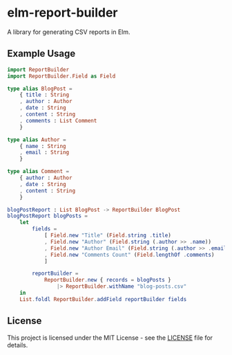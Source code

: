 # elm-report-builder

A library for generating CSV reports in Elm.

## Example Usage

```elm
import ReportBuilder
import ReportBuilder.Field as Field

type alias BlogPost =
    { title : String
    , author : Author
    , date : String
    , content : String
    , comments : List Comment
    }

type alias Author =
    { name : String
    , email : String
    }

type alias Comment =
    { author : Author
    , date : String
    , content : String
    }

blogPostReport : List BlogPost -> ReportBuilder BlogPost
blogPostReport blogPosts =
    let
        fields =
            [ Field.new "Title" (Field.string .title)
            , Field.new "Author" (Field.string (.author >> .name))
            , Field.new "Author Email" (Field.string (.author >> .email))
            , Field.new "Comments Count" (Field.lengthOf .comments)
            ]

        reportBuilder =
            ReportBuilder.new { records = blogPosts }
                |> ReportBuilder.withName "blog-posts.csv"
    in
    List.foldl ReportBuilder.addField reportBuilder fields
```

## License

This project is licensed under the MIT License - see the [LICENSE](LICENSE)
file for details.
